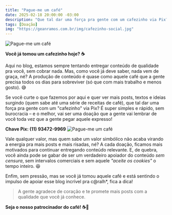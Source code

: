 ```yaml
---
title: "Pague-me um café"
date: 2025-02-18 20:00:00 -03:00
description: "Que tal dar uma força pra gente com um cafezinho via Pix? É super simples e rápido"
tags: [Doação]
img: "https://geanramos.com.br/img/cafezinho-social.jpg"
---
```


![Pague-me um café](https://geanramos.com.br/img/cafezinho-pix.jpg)

**Você já tomou um cafezinho hoje? ☕** 

Aqui no blog, estamos sempre tentando entregar conteúdo de qualidade pra você, sem cobrar nada. Mas, como você já deve saber, nada vem de graça, né?
A produção de conteúdo é quase como aquele café que a gente precisa todos os dias para sobreviver (só que com mais trabalho e menos gosto). 😅

Se você curte o que fazemos por aqui e quer ver mais posts, textos e ideias surgindo (quem sabe até uma série de receitas de café), que tal dar uma força pra gente com um "cafezinho" via Pix? É super simples e rápido, sem burocracia – e o melhor, vai ser uma doação que a gente vai lembrar de você toda vez que a gente pegar aquele expresso!

**Chave Pix: (11) 93472-9969**
![Pague-me um café](https://geanramos.com.br/img/qrcode-pix.png)

Vale qualquer valor, mas quem sabe um valor simbólico não acaba virando a energia pra mais posts e mais risadas, né? 
A cada doação, ficamos mais motivados para continuar entregando conteúdo relevante. E, de quebra, você ainda pode se gabar de ser um verdadeiro apoiador do conteúdo *sem censura*, sem intervalos comerciais e sem aquele _"aceite os cookies"_ o tempo inteiro. 😆

Enfim, sem pressão, mas se você já tomou aquele café e está sentindo o impulso de apoiar esse blog incrível pra c@ralh*, fica a dica!
> A gente agradece de coração e te promete mais posts com a qualidade que você já conhece.

**Seja o nosso patrocinador do café! ☕🤩**
